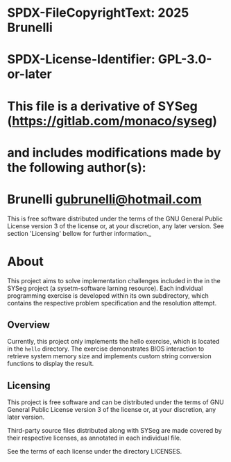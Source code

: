 #    SPDX-FileCopyrightText: 2025 Brunelli
#   
#    SPDX-License-Identifier: GPL-3.0-or-later
#
#  This file is a derivative of SYSeg (https://gitlab.com/monaco/syseg)
#  and includes modifications made by the following author(s):
#  Brunelli <gubrunelli@hotmail.com>

 This is free software distributed under the terms of the GNU General Public 
 License version 3 of the license or, at your discretion, any later version. 
 See section 'Licensing' bellow for further information._

 About
 ==============================

 This project aims to solve implementation challenges included in the in 
 the SYSeg project (a sysetm-software larning resource). Each individual 
 programming exercise is developed within its own subdirectory, which 
 contains the respective problem specification and the resolution attempt.

 Overview
 ------------------------------

 Currently, this project only implements the hello exercise, which is located in the `hello` directory.
 The exercise demonstrates BIOS interaction to retrieve system memory size and implements custom string conversion functions to display the result.

 Licensing
 -----------------------------
 
 This project is free software and can be distributed under the terms of GNU 
 General Public License version 3 of the license or, at your discretion, any
 later version. 

 Third-party source files distributed along with SYSeg are made covered by 
 their respective licenses, as annotated in each individual file.

 See the terms of each license under the directory LICENSES. 
